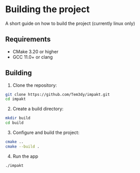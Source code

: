 # Building the project

A short guide on how to build the project (currently linux only)

## Requirements
- CMake 3.20 or higher
- GCC 11.0+ or clang

## Building
1. Clone the repository:
```bash
git clone https://github.com/Tem3dy/impakt.git
cd impakt
```

2. Create a build directory:
```bash
mkdir build
cd build
```

3. Configure and build the project:
```bash
cmake ..
cmake --build .
```

4. Run the app
```bash
./impakt
```
 